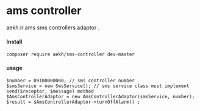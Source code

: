 # ams controller
aekh.ir ams sms controllers adaptor .


#### Install

    composer require aekh/sms-controller dev-master

#### usage
    $number = 09100000000; // sms controller number
    $smsService = new SmsService(); // sms service class must implement send($receptor, $message) method
    $AmsControllerAdaptor = new AmsControllerAdaptor(smsService, number);
    $result = $AmsControllerAdaptor->turnOffAlarm() ;
